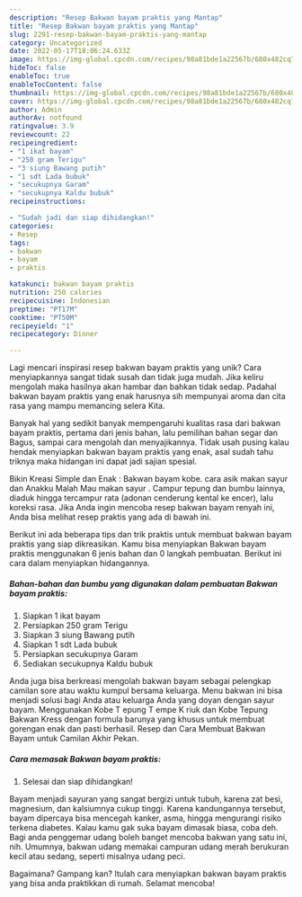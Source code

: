 ```yaml
---
description: "Resep Bakwan bayam praktis yang Mantap"
title: "Resep Bakwan bayam praktis yang Mantap"
slug: 2291-resep-bakwan-bayam-praktis-yang-mantap
category: Uncategorized
date: 2022-05-17T18:06:24.633Z
image: https://img-global.cpcdn.com/recipes/98a81bde1a22567b/680x482cq70/bakwan-bayam-praktis-foto-resep-utama.jpg
hideToc: false
enableToc: true
enableTocContent: false
thumbnail: https://img-global.cpcdn.com/recipes/98a81bde1a22567b/680x482cq70/bakwan-bayam-praktis-foto-resep-utama.jpg
cover: https://img-global.cpcdn.com/recipes/98a81bde1a22567b/680x482cq70/bakwan-bayam-praktis-foto-resep-utama.jpg
author: Admin
authorAv: notfound
ratingvalue: 3.9
reviewcount: 22
recipeingredient:
- "1 ikat bayam"
- "250 gram Terigu"
- "3 siung Bawang putih"
- "1 sdt Lada bubuk"
- "secukupnya Garam"
- "secukupnya Kaldu bubuk"
recipeinstructions:

- "Sudah jadi dan siap dihidangkan!"
categories:
- Resep
tags:
- bakwan
- bayam
- praktis

katakunci: bakwan bayam praktis 
nutrition: 250 calories
recipecuisine: Indonesian
preptime: "PT17M"
cooktime: "PT50M"
recipeyield: "1"
recipecategory: Dinner

---
```





Lagi mencari inspirasi resep bakwan bayam praktis yang unik? Cara menyiapkannya sangat tidak susah dan tidak juga mudah. Jika keliru mengolah maka hasilnya akan hambar dan bahkan tidak sedap. Padahal bakwan bayam praktis yang enak harusnya sih mempunyai aroma dan cita rasa yang mampu memancing selera Kita.





Banyak hal yang sedikit banyak mempengaruhi kualitas rasa dari bakwan bayam praktis, pertama dari jenis bahan, lalu pemilihan bahan segar dan Bagus, sampai cara mengolah dan menyajikannya. Tidak usah pusing kalau hendak menyiapkan bakwan bayam praktis yang enak,      asal sudah tahu triknya maka hidangan ini dapat jadi sajian spesial.














Bikin Kreasi Simple dan Enak : Bakwan bayam kobe. cara asik makan sayur dan Anakku Malah Mau makan sayur . Campur tepung dan bumbu lainnya, diaduk hingga tercampur rata (adonan cenderung kental ke encer), lalu koreksi rasa. Jika Anda ingin mencoba resep bakwan bayam renyah ini, Anda bisa melihat resep praktis yang ada di bawah ini.






Berikut ini ada beberapa tips dan trik praktis untuk membuat bakwan bayam praktis yang siap dikreasikan. Kamu bisa menyiapkan Bakwan bayam praktis menggunakan 6 jenis bahan dan 0 langkah pembuatan. Berikut ini cara dalam menyiapkan hidangannya.

<!--inarticleads1-->

##### Bahan-bahan dan bumbu yang digunakan dalam pembuatan Bakwan bayam praktis:

1. Siapkan 1 ikat bayam
1. Persiapkan 250 gram Terigu
1. Siapkan 3 siung Bawang putih
1. Siapkan 1 sdt Lada bubuk
1. Persiapkan secukupnya Garam
1. Sediakan secukupnya Kaldu bubuk


Anda juga bisa berkreasi mengolah bakwan bayam sebagai pelengkap camilan sore atau waktu kumpul bersama keluarga. Menu bakwan ini bisa menjadi solusi bagi Anda atau keluarga Anda yang doyan dengan sayur bayam. Menggunakan Kobe T epung T empe K riuk dan Kobe Tepung Bakwan Kress dengan formula barunya yang khusus untuk membuat gorengan enak dan pasti berhasil. Resep dan Cara Membuat Bakwan Bayam untuk Camilan Akhir Pekan. 

<!--inarticleads2-->

##### Cara memasak Bakwan bayam praktis:


1. Selesai dan siap dihidangkan!

Bayam menjadi sayuran yang sangat bergizi untuk tubuh, karena zat besi, magnesium, dan kalsiumnya cukup tinggi. Karena kandungannya tersebut, bayam dipercaya bisa mencegah kanker, asma, hingga mengurangi risiko terkena diabetes. Kalau kamu gak suka bayam dimasak biasa, coba deh. Bagi anda penggemar udang boleh banget mencoba bakwan yang satu ini, nih. Umumnya, bakwan udang memakai campuran udang merah berukuran kecil atau sedang, seperti misalnya udang peci. 

Bagaimana? Gampang kan? Itulah cara menyiapkan bakwan bayam praktis yang bisa anda praktikkan di rumah. Selamat mencoba!
